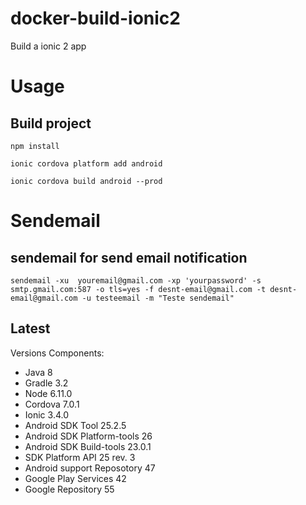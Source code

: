 # docker-build-ionic2
Build a ionic 2 app

# Usage

## Build project

	npm install

    ionic cordova platform add android

    ionic cordova build android --prod


# Sendemail

## sendemail for send email notification

    sendemail -xu  youremail@gmail.com -xp 'yourpassword' -s smtp.gmail.com:587 -o tls=yes -f desnt-email@gmail.com -t desnt-email@gmail.com -u testeemail -m "Teste sendemail"

## Latest

Versions Components:

* Java 8
* Gradle 3.2
* Node 6.11.0
* Cordova 7.0.1
* Ionic 3.4.0
* Android SDK Tool 25.2.5
* Android SDK Platform-tools 26
* Android SDK Build-tools 23.0.1
* SDK Platform API 25 rev. 3
* Android support Reposotory 47
* Google Play Services 42
* Google Repository 55